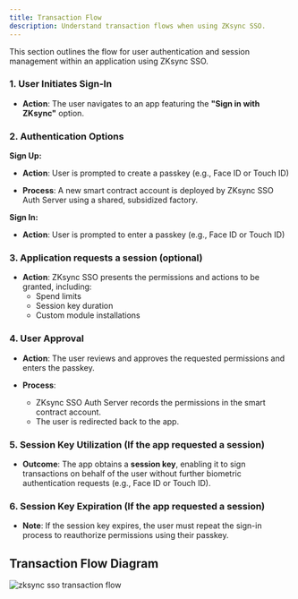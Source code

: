 ```yaml
---
title: Transaction Flow
description: Understand transaction flows when using ZKsync SSO.
---
```


This section outlines the flow for user authentication and session management within an application using ZKsync SSO.

### 1. User Initiates Sign-In

- **Action**: The user navigates to an app featuring the **"Sign in with ZKsync"** option.

### 2. Authentication Options
**Sign Up:**

- **Action**: User is prompted to create a passkey (e.g., Face ID or Touch ID)

- **Process**: A new smart contract account is deployed by ZKsync SSO Auth Server using a shared, subsidized factory.

**Sign In:**

- **Action**: User is prompted to enter a passkey (e.g., Face ID or Touch ID)

### 3. Application requests a session (optional)

- **Action**: ZKsync SSO presents the permissions and actions to be granted, including:
  - Spend limits
  - Session key duration
  - Custom module installations

### 4. User Approval

- **Action**: The user reviews and approves the requested permissions and enters the passkey.

- **Process**:

  - ZKsync SSO Auth Server records the permissions in the smart contract account.
  - The user is redirected back to the app.

### 5. Session Key Utilization (If the app requested a session)

- **Outcome**: The app obtains a **session key**, enabling it to sign transactions on behalf of the user without further biometric authentication requests
(e.g., Face ID or Touch ID).

### 6. Session Key Expiration (If the app requested a session)

- **Note**: If the session key expires, the user must repeat the sign-in process to reauthorize permissions using their passkey.

## Transaction Flow Diagram
![zksync sso transaction flow](/images/zksync-sso/zksync-sso-transaction-flow.png)
